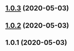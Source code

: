 ## [1.0.3](https://github.com/yuwanli/build-webpack/compare/v1.0.2...v1.0.3) (2020-05-03)



## [1.0.2](https://github.com/yuwanli/build-webpack/compare/v1.0.1...v1.0.2) (2020-05-03)



## 1.0.1 (2020-05-03)



